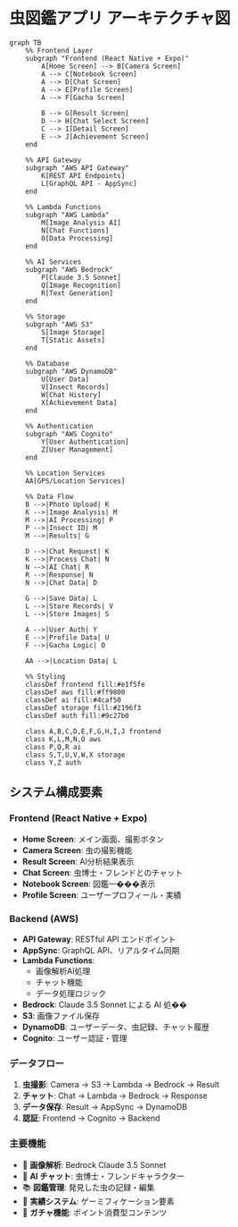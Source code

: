 # 虫図鑑アプリ アーキテクチャ図

```mermaid
graph TB
    %% Frontend Layer
    subgraph "Frontend (React Native + Expo)"
        A[Home Screen] --> B[Camera Screen]
        A --> C[Notebook Screen]
        A --> D[Chat Screen]
        A --> E[Profile Screen]
        A --> F[Gacha Screen]
        
        B --> G[Result Screen]
        D --> H[Chat Select Screen]
        C --> I[Detail Screen]
        E --> J[Achievement Screen]
    end

    %% API Gateway
    subgraph "AWS API Gateway"
        K[REST API Endpoints]
        L[GraphQL API - AppSync]
    end

    %% Lambda Functions
    subgraph "AWS Lambda"
        M[Image Analysis AI]
        N[Chat Functions]
        O[Data Processing]
    end

    %% AI Services
    subgraph "AWS Bedrock"
        P[Claude 3.5 Sonnet]
        Q[Image Recognition]
        R[Text Generation]
    end

    %% Storage
    subgraph "AWS S3"
        S[Image Storage]
        T[Static Assets]
    end

    %% Database
    subgraph "AWS DynamoDB"
        U[User Data]
        V[Insect Records]
        W[Chat History]
        X[Achievement Data]
    end

    %% Authentication
    subgraph "AWS Cognito"
        Y[User Authentication]
        Z[User Management]
    end

    %% Location Services
    AA[GPS/Location Services]

    %% Data Flow
    B -->|Photo Upload| K
    K -->|Image Analysis| M
    M -->|AI Processing| P
    P -->|Insect ID| M
    M -->|Results| G

    D -->|Chat Request| K
    K -->|Process Chat| N
    N -->|AI Chat| R
    R -->|Response| N
    N -->|Chat Data| D

    G -->|Save Data| L
    L -->|Store Records| V
    L -->|Store Images| S

    A -->|User Auth| Y
    E -->|Profile Data| U
    F -->|Gacha Logic| O

    AA -->|Location Data| L

    %% Styling
    classDef frontend fill:#e1f5fe
    classDef aws fill:#ff9800
    classDef ai fill:#4caf50
    classDef storage fill:#2196f3
    classDef auth fill:#9c27b0

    class A,B,C,D,E,F,G,H,I,J frontend
    class K,L,M,N,O aws
    class P,Q,R ai
    class S,T,U,V,W,X storage
    class Y,Z auth
```

## システム構成要素

### Frontend (React Native + Expo)
- **Home Screen**: メイン画面、撮影ボタン
- **Camera Screen**: 虫の撮影機能
- **Result Screen**: AI分析結果表示
- **Chat Screen**: 虫博士・フレンドとのチャット
- **Notebook Screen**: 図鑑一���表示
- **Profile Screen**: ユーザープロフィール・実績

### Backend (AWS)
- **API Gateway**: RESTful API エンドポイント
- **AppSync**: GraphQL API、リアルタイム同期
- **Lambda Functions**: 
  - 画像解析AI処理
  - チャット機能
  - データ処理ロジック
- **Bedrock**: Claude 3.5 Sonnet による AI 処��
- **S3**: 画像ファイル保存
- **DynamoDB**: ユーザーデータ、虫記録、チャット履歴
- **Cognito**: ユーザー認証・管理

### データフロー
1. **虫撮影**: Camera → S3 → Lambda → Bedrock → Result
2. **チャット**: Chat → Lambda → Bedrock → Response
3. **データ保存**: Result → AppSync → DynamoDB
4. **認証**: Frontend → Cognito → Backend

### 主要機能
- 📸 **画像解析**: Bedrock Claude 3.5 Sonnet
- 💬 **AI チャット**: 虫博士・フレンドキャラクター
- 📚 **図鑑管理**: 発見した虫の記録・編集
- 🎯 **実績システム**: ゲーミフィケーション要素
- 🎰 **ガチャ機能**: ポイント消費型コンテンツ